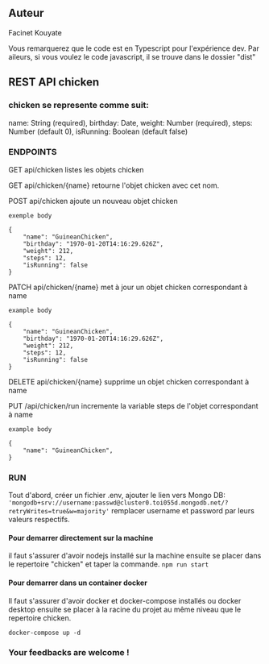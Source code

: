 ## Auteur
Facinet Kouyate

Vous remarquerez que le code est en Typescript pour l'expérience dev.
Par aileurs, si vous voulez le code javascript, il se trouve dans le dossier "dist"

## REST API chicken

### chicken se represente comme suit:
name: String (required),
birthday: Date,
weight: Number (required),
steps: Number (default 0),
isRunning: Boolean (default false)

### ENDPOINTS

GET api/chicken listes les objets chicken

GET api/chicken/{name}  retourne l'objet chicken avec cet nom.

POST api/chicken ajoute un nouveau objet chicken
```
exemple body

{
    "name": "GuineanChicken",
    "birthday": "1970-01-20T14:16:29.626Z",
    "weight": 212,
    "steps": 12,        
    "isRunning": false
}
```

PATCH api/chicken/{name} met à jour un objet chicken correspondant à name
```
example body

{
    "name": "GuineanChicken",
    "birthday": "1970-01-20T14:16:29.626Z",
    "weight": 212,
    "steps": 12,        
    "isRunning": false
}
```

DELETE api/chicken/{name} supprime un objet chicken correspondant à name

PUT /api/chicken/run incremente la variable steps de l'objet correspondant à name

```
example body

{
    "name": "GuineanChicken",
}
```


### RUN

Tout d'abord, créer un fichier .env, ajouter le lien vers Mongo DB:
 ```'mongodb+srv://username:passwd@cluster0.toi055d.mongodb.net/?retryWrites=true&w=majority'```
remplacer username et password par leurs valeurs respectifs.

#### Pour demarrer directement sur la machine
il faut s'assurer d'avoir nodejs installé sur la machine ensuite se placer dans le repertoire "chicken" et taper la commande.
  ``` npm run start ```

#### Pour demarrer dans un container docker
Il faut s'assurer d'avoir docker et docker-compose installés ou docker desktop
ensuite se placer à la racine du projet au même niveau que le repertoire chicken.

``` docker-compose up -d ```

### Your feedbacks are welcome !